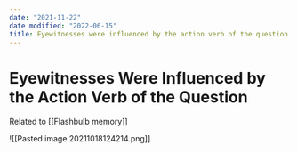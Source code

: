 ```yaml
---
date: "2021-11-22"
date modified: "2022-06-15"
title: Eyewitnesses were influenced by the action verb of the question
---
```


# Eyewitnesses Were Influenced by the Action Verb of the Question
Related to [[Flashbulb memory]]

![[Pasted image 20211018124214.png]]

